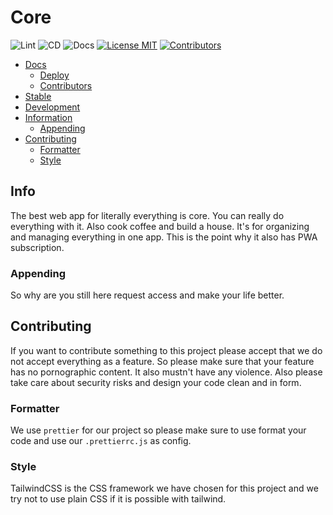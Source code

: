 # Core

![Lint](https://github.com/feluxerich/core/actions/workflows/lint.yaml/badge.svg)
![CD](https://github.com/feluxerich/core/actions/workflows/cd.yaml/badge.svg)
![Docs](https://github.com/feluxerich/core/actions/workflows/mkdocs.yaml/badge.svg)
[![License MIT](https://img.shields.io/github/license/feluxerich/core)](https://github.com/feluxerich/core/blob/master/LICENSE)
[![Contributors](https://img.shields.io/github/contributors-anon/feluxerich/core)](https://github.com/feluxerich/core/graphs/contributors)

- [Docs](https://docs.core.fluxi.ml/)
  - [Deploy](https://docs.core.fluxi.ml/deploy)
  - [Contributors](https://docs.core.fluxi.ml/contributors)
- [Stable](https://core.fluxi.ml/)
- [Development](https://dev.core.fluxi.ml/)
- [Information](#info)
  - [Appending](#appending)
- [Contributing](#contributing)
  - [Formatter](#formatter)
  - [Style](#style)

## Info

The best web app for literally everything is core. You can really do everything with it. Also cook coffee and build a house. It's for organizing and managing everything in one app. This is the point why it also has PWA subscription.

### Appending

So why are you still here request access and make your life better.

## Contributing

If you want to contribute something to this project please accept that we do not accept everything as a feature. So please make sure that your feature has no pornographic content. It also mustn't have any violence. Also please take care about security risks and design your code clean and in form.

### Formatter

We use `prettier` for our project so please make sure to use format your code and use our `.prettierrc.js` as config.

### Style

TailwindCSS is the CSS framework we have chosen for this project and we try not to use plain CSS if it is possible with tailwind.
